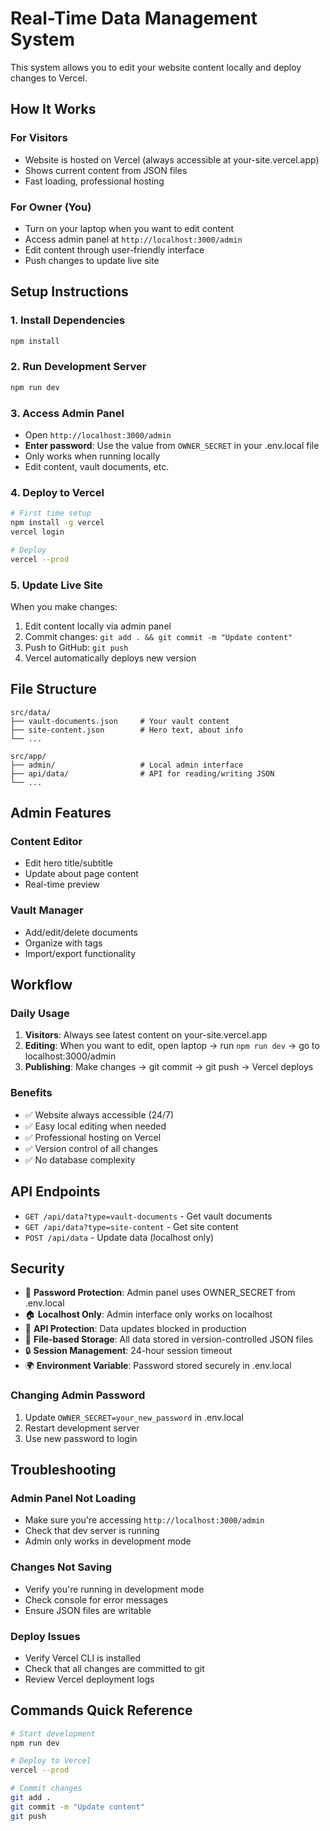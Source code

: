 # Real-Time Data Management System

This system allows you to edit your website content locally and deploy changes to Vercel.

## How It Works

### For Visitors
- Website is hosted on Vercel (always accessible at your-site.vercel.app)
- Shows current content from JSON files
- Fast loading, professional hosting

### For Owner (You)
- Turn on your laptop when you want to edit content
- Access admin panel at `http://localhost:3000/admin`
- Edit content through user-friendly interface
- Push changes to update live site

## Setup Instructions

### 1. Install Dependencies
```bash
npm install
```

### 2. Run Development Server
```bash
npm run dev
```

### 3. Access Admin Panel
- Open `http://localhost:3000/admin` 
- **Enter password**: Use the value from `OWNER_SECRET` in your .env.local file
- Only works when running locally
- Edit content, vault documents, etc.

### 4. Deploy to Vercel
```bash
# First time setup
npm install -g vercel
vercel login

# Deploy
vercel --prod
```

### 5. Update Live Site
When you make changes:
1. Edit content locally via admin panel
2. Commit changes: `git add . && git commit -m "Update content"`
3. Push to GitHub: `git push`
4. Vercel automatically deploys new version

## File Structure

```
src/data/
├── vault-documents.json     # Your vault content
├── site-content.json        # Hero text, about info
└── ...

src/app/
├── admin/                   # Local admin interface
├── api/data/                # API for reading/writing JSON
└── ...
```

## Admin Features

### Content Editor
- Edit hero title/subtitle
- Update about page content
- Real-time preview

### Vault Manager
- Add/edit/delete documents
- Organize with tags
- Import/export functionality

## Workflow

### Daily Usage
1. **Visitors**: Always see latest content on your-site.vercel.app
2. **Editing**: When you want to edit, open laptop → run `npm run dev` → go to localhost:3000/admin
3. **Publishing**: Make changes → git commit → git push → Vercel deploys

### Benefits
- ✅ Website always accessible (24/7)
- ✅ Easy local editing when needed
- ✅ Professional hosting on Vercel
- ✅ Version control of all changes
- ✅ No database complexity

## API Endpoints

- `GET /api/data?type=vault-documents` - Get vault documents
- `GET /api/data?type=site-content` - Get site content
- `POST /api/data` - Update data (localhost only)

## Security

- 🔐 **Password Protection**: Admin panel uses OWNER_SECRET from .env.local
- 🏠 **Localhost Only**: Admin interface only works on localhost
- 🚫 **API Protection**: Data updates blocked in production
- 📁 **File-based Storage**: All data stored in version-controlled JSON files
- 🔒 **Session Management**: 24-hour session timeout
- 🌍 **Environment Variable**: Password stored securely in .env.local

### Changing Admin Password
1. Update `OWNER_SECRET=your_new_password` in .env.local
2. Restart development server
3. Use new password to login

## Troubleshooting

### Admin Panel Not Loading
- Make sure you're accessing `http://localhost:3000/admin`
- Check that dev server is running
- Admin only works in development mode

### Changes Not Saving
- Verify you're running in development mode
- Check console for error messages
- Ensure JSON files are writable

### Deploy Issues
- Verify Vercel CLI is installed
- Check that all changes are committed to git
- Review Vercel deployment logs

## Commands Quick Reference

```bash
# Start development
npm run dev

# Deploy to Vercel
vercel --prod

# Commit changes
git add .
git commit -m "Update content"
git push
```
